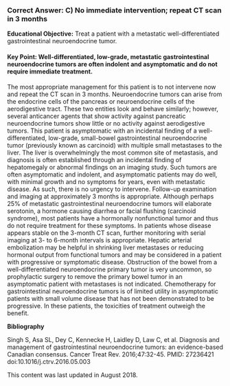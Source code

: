 
### Correct Answer: C) No immediate intervention; repeat CT scan in 3 months 

**Educational Objective:** Treat a patient with a metastatic well-differentiated gastrointestinal neuroendocrine tumor.

#### **Key Point:** Well-differentiated, low-grade, metastatic gastrointestinal neuroendocrine tumors are often indolent and asymptomatic and do not require immediate treatment.

The most appropriate management for this patient is to not intervene now and repeat the CT scan in 3 months. Neuroendocrine tumors can arise from the endocrine cells of the pancreas or neuroendocrine cells of the aerodigestive tract. These two entities look and behave similarly; however, several anticancer agents that show activity against pancreatic neuroendocrine tumors show little or no activity against aerodigestive tumors. This patient is asymptomatic with an incidental finding of a well-differentiated, low-grade, small-bowel gastrointestinal neuroendocrine tumor (previously known as carcinoid) with multiple small metastases to the liver. The liver is overwhelmingly the most common site of metastasis, and diagnosis is often established through an incidental finding of hepatomegaly or abnormal findings on an imaging study. Such tumors are often asymptomatic and indolent, and asymptomatic patients may do well, with minimal growth and no symptoms for years, even with metastatic disease. As such, there is no urgency to intervene. Follow-up examination and imaging at approximately 3 months is appropriate. Although perhaps 25% of metastatic gastrointestinal neuroendocrine tumors will elaborate serotonin, a hormone causing diarrhea or facial flushing (carcinoid syndrome), most patients have a hormonally nonfunctional tumor and thus do not require treatment for these symptoms. In patients whose disease appears stable on the 3-month CT scan, further monitoring with serial imaging at 3- to 6-month intervals is appropriate.
Hepatic arterial embolization may be helpful in shrinking liver metastases or reducing hormonal output from functional tumors and may be considered in a patient with progressive or symptomatic disease.
Obstruction of the bowel from a well-differentiated neuroendocrine primary tumor is very uncommon, so prophylactic surgery to remove the primary bowel tumor in an asymptomatic patient with metastases is not indicated.
Chemotherapy for gastrointestinal neuroendocrine tumors is of limited utility in asymptomatic patients with small volume disease that has not been demonstrated to be progressive. In these patients, the toxicities of treatment outweigh the benefit.

**Bibliography**

Singh S, Asa SL, Dey C, Kennecke H, Laidley D, Law C, et al. Diagnosis and management of gastrointestinal neuroendocrine tumors: an evidence-based Canadian consensus. Cancer Treat Rev. 2016;47:32-45. PMID: 27236421 doi:10.1016/j.ctrv.2016.05.003

This content was last updated in August 2018.